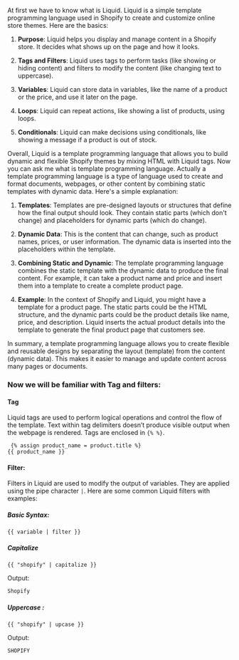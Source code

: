 
At first we have to know what is Liquid. Liquid is a simple template programming language used in Shopify to create and customize online store themes. Here are the basics:

1. **Purpose**: Liquid helps you display and manage content in a Shopify store. It decides what shows up on the page and how it looks.

2. **Tags and Filters**: Liquid uses tags to perform tasks (like showing or hiding content) and filters to modify the content (like changing text to uppercase).

3. **Variables**: Liquid can store data in variables, like the name of a product or the price, and use it later on the page.

4. **Loops**: Liquid can repeat actions, like showing a list of products, using loops.

5. **Conditionals**: Liquid can make decisions using conditionals, like showing a message if a product is out of stock.


Overall, Liquid is a template programming language that allows you to build dynamic and flexible Shopify themes by mixing HTML with Liquid tags. Now you can ask me what is template programming language. Actually a template programming language is a type of language used to create and format documents, webpages, or other content by combining static templates with dynamic data. Here's a simple explanation:

1. **Templates**: Templates are pre-designed layouts or structures that define how the final output should look. They contain static parts (which don't change) and placeholders for dynamic parts (which do change).

2. **Dynamic Data**: This is the content that can change, such as product names, prices, or user information. The dynamic data is inserted into the placeholders within the template.

3. **Combining Static and Dynamic**: The template programming language combines the static template with the dynamic data to produce the final content. For example, it can take a product name and price and insert them into a template to create a complete product page.

4. **Example**: In the context of Shopify and Liquid, you might have a template for a product page. The static parts could be the HTML structure, and the dynamic parts could be the product details like name, price, and description. Liquid inserts the actual product details into the template to generate the final product page that customers see.


In summary, a template programming language allows you to create flexible and reusable designs by separating the layout (template) from the content (dynamic data). This makes it easier to manage and update content across many pages or documents.


### Now we will be familiar with Tag and filters:

#### Tag
Liquid tags are used to perform logical operations and control the flow of the template. Text within tag delimiters doesn’t produce visible output when the webpage is rendered. Tags are enclosed in `{% %}`.

```liquid
 {% assign product_name = product.title %}
{{ product_name }}

```

#### Filter:

Filters in Liquid are used to modify the output of variables. They are applied using the pipe character `|`. Here are some common Liquid filters with examples:

##### Basic Syntax:
```liquid
{{ variable | filter }}
```

##### Capitalize
```liquid
{{ "shopify" | capitalize }}
```

Output:
```sh
Shopify
```

##### Uppercase :
```liquid
{{ "shopify" | upcase }}
```

 Output: 
 ```sh
 SHOPIFY
```